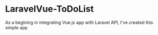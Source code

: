 # LaravelVue-ToDoList
As a begining in integrating Vue.js app with Laravel API, I've created this simple app
